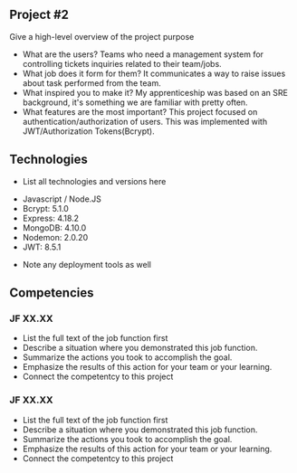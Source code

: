 ## Project #2
Give a high-level overview of the project purpose
- What are the users?
Teams who need a management system for controlling tickets inquiries related to their team/jobs.
- What job does it form for them?
It communicates a way to raise issues about task performed from the team.
- What inspired you to make it?
My apprenticeship was based on an SRE background, it's something we are familiar with pretty often.
- What features are the most important?
This project focused on authentication/authorization of users. This was implemented with JWT/Authorization Tokens(Bcrypt).


## Technologies
- List all technologies and versions here
<ul>
  <li>Javascript / Node.JS</li>
  <li>Bcrypt: 5.1.0</li>
  <li>Express: 4.18.2</li>
  <li>MongoDB: 4.10.0</li>
  <li>Nodemon: 2.0.20</li>
  <li>JWT: 8.5.1</li>
</ul>

- Note any deployment tools as well

## Competencies
### JF XX.XX
- List the full text of the job function first
- Describe a situation where you demonstrated  this job function.
- Summarize the actions you took to accomplish the goal. 
- Emphasize the results of this action for your team or your learning. 
- Connect the competentcy to this project

### JF XX.XX
- List the full text of the job function first
- Describe a situation where you demonstrated  this job function.
- Summarize the actions you took to accomplish the goal. 
- Emphasize the results of this action for your team or your learning. 
- Connect the competentcy to this project

